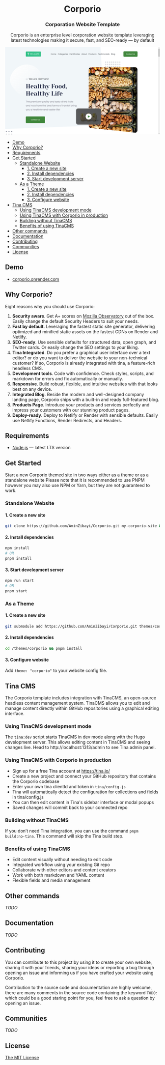 <h1 align="center">
  Corporio
</h1>

<h3 align="center">
  Corporation Website Template
</h3>

<p align="center">
  Corporio is an enterprise level corporation website template leveraging latest technologies making it secure, fast, and SEO-ready — by default
</p>

<!-- <p align="center">
  <a href="https://github.com/AminZibayi/Corporio/blob/master/LICENSE">
    <img src="https://img.shields.io/github/license/AminZibayi/Corporio?style=flat-square" alt="GitHub">
  </a>
  <a href="https://github.com/AminZibayi/Corporio/releases">
    <img src="https://img.shields.io/github/v/release/AminZibayi/Corporio?include_prereleases&style=flat-square"alt="GitHub release (latest SemVer including pre-releases)">
  </a>
  <a href="https://www.npmjs.com/package/@hyas/core">
    <img src="https://img.shields.io/npm/v/@hyas/core?style=flat-square" alt="npm (scoped)">
  </a>
  <a href="https://github.com/AminZibayi/Corporio/actions?query=workflow%3A%22Hyas+CI%22">
    <img src="https://img.shields.io/github/workflow/status/AminZibayi/Corporio/Hyas%20CI/master?style=flat-square" alt="GitHub Workflow Status (branch)">
  </a>
  <a href="https://app.netlify.com/sites/hyas/deploys">
    <img src="https://img.shields.io/netlify/895a161c-86be-48a2-8c57-a8c5d68cd1a4?style=flat-square" alt="Netlify">
  </a>
</p> -->

![Corporio — Corporation Website Template](https://raw.githubusercontent.com/AminZibayi/Corporio/master/images/tn.png)

- [Demo](#demo)
- [Why Corporio?](#why-corporio)
- [Requirements](#requirements)
- [Get Started](#get-started)
  - [Standalone Website](#standalone-website)
    - [1. Create a new site](#1-create-a-new-site)
    - [2. Install dependencies](#2-install-dependencies)
    - [3. Start development server](#3-start-development-server)
  - [As a Theme](#as-a-theme)
    - [1. Create a new site](#1-create-a-new-site-1)
    - [2. Install dependencies](#2-install-dependencies-1)
    - [3. Configure website](#3-configure-website)
- [Tina CMS](#tina-cms)
  - [Using TinaCMS development mode](#using-tinacms-development-mode)
  - [Using TinaCMS with Corporio in production](#using-tinacms-with-corporio-in-production)
  - [Building without TinaCMS](#building-without-tinacms)
  - [Benefits of using TinaCMS](#benefits-of-using-tinacms)
- [Other commands](#other-commands)
- [Documentation](#documentation)
- [Contributing](#contributing)
- [Communities](#communities)
- [License](#license)

## Demo

- [corporio.onrender.com](https://corporio.onrender.com/)

## Why Corporio?

Eight reasons why you should use Corporio:

1. **Security aware**. Get A+ scores on [Mozilla Observatory](https://observatory.mozilla.org/analyze/corporio.onrender.com) out of the box. Easily change the default Security Headers to suit your needs.
2. **Fast by default**. Leveraging the fastest static site generator, delivering optimized and minified static assets on the fastest CDNs on Render and Netlify.
3. **SEO-ready**. Use sensible defaults for structured data, open graph, and Twitter cards. Or easily change the SEO settings to your liking.
4. **Tina Integrated**. Do you prefer a graphical user interface over a text editor? or do you want to deliver the website to your non-technical customer? If so, Corporio is already integrated with tina, a feature-rich headless CMS.
5. **Development tools**. Code with confidence. Check styles, scripts, and markdown for errors and fix automatically or manually.
6. **Responsive**. Build robust, flexible, and intuitive websites with that looks best on any device.
7. **Integrated Blog**. Beside the modern and well-designed company landing page, Corporio ships with a built-in and ready full-featured blog.
8. **Products Page**. Introduce your products and services perfectly and impress your customers with our stunning product pages.
9. **Deploy-ready**. Deploy to Netlify or Render with sensible defaults. Easily use Netlify Functions, Render Redirects, and Headers.

## Requirements

- [Node.js](https://nodejs.org/) — latest LTS version

## Get Started

Start a new Corporio themed site in two ways either as a theme or as a standalone website
Please note that it is recommended to use PNPM however you may also use NPM or Yarn, but they are not guaranteed to work.

### Standalone Website

#### 1. Create a new site

```bash
git clone https://github.com/AminZibayi/Corporio.git my-corporio-site && cd my-corporio-site
```

#### 2. Install dependencies

```bash
npm install
# OR
pnpm install
```

#### 3. Start development server

```bash
npm run start
# OR
pnpm start
```

### As a Theme

#### 1. Create a new site

```bash
git submodule add https://github.com/AminZibayi/Corporio.git themes/corporio
```

#### 2. Install dependencies

```bash
cd /themes/corporio && pnpm install
```

#### 3. Configure website

Add `theme: "corporio"` to your website config file.

## Tina CMS

The Corporio template includes integration with TinaCMS, an open-source headless content management system. TinaCMS allows you to edit and manage content directly within GitHub repositories using a graphical editing interface.

### Using TinaCMS development mode

The `tina:dev` script starts TinaCMS in dev mode along with the Hugo development
server. This allows editing content in TinaCMS and seeing changes live.
Head to http://localhost:1313/admin to see Tina admin panel.

### Using TinaCMS with Corporio in production

- Sign up for a free Tina account at https://tina.io/
- Create a new project and connect your GitHub repository that contains the Corporio codebase
- Enter your own tina clientId and token in `tina/config.js`
- Tina will automatically detect the configuration for collections and fields in tina/config.js
- You can then edit content in Tina's sidebar interface or modal popups
- Saved changes will commit back to your connected repo

### Building without TinaCMS

If you don’t need Tina integration, you can use the command `pnpm build:no-tina`. This command will skip the Tina build step.

### Benefits of using TinaCMS

- Edit content visually without needing to edit code
- Integrated workflow using your existing Git repo
- Collaborate with other editors and content creators
- Work with both markdown and YAML content
- Flexible fields and media management

## Other commands

_TODO_

## Documentation

_TODO_

## Contributing

You can contribute to this project by using it to create your own website, sharing it with your friends, sharing your ideas or reporting a bug through opening an issue and informing us if you have crafted your website using Corporio.

Contribution to the source code and documentation are highly welcome, there are many comments in the source code containing the keyword `TODO:` which could be a good staring point for you, feel free to ask a question by opening an issue.

## Communities

_TODO_

## License

[The MIT License](https://github.com/AminZibayi/Corporio/blob/master/LICENSE)
